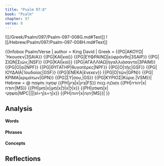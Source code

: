 ```yaml
---
title: "Psalm 97:8"
book: "Psalm"
chapter: 97
verse: 8
---
```

![[/Greek/Psalm/097/Psalm-097-008G.md#Text]]
![[/Hebrew/Psalm/097/Psalm-097-008H.md#Text]]

{{Infobox Psalm/Verse |
  author = King David |
  Greek = {{PG|ΑΚΟΥΩ|Ἤκουσεν|3SAIA}} {{PG|ΚΑΙ|καὶ}} {{PG|ΕΥΦΡΑΙΝΩ|εὐφράνθη|3SAIP}} {{PG|ΣΙΩΝ|Σιών,|NSF}} {{PG|ΚΑΙ|καὶ}} {{PG|ΑΓΑΛΛΙΑΩ|ἠγαλλιάσαντο|3PAIM}} {{PG|Ο|αἱ|NPF}} {{PG|ΘΥΓΑΤΗΡ|θυγατέρες|NPF}} {{PG|Ο|τῆς|GSF}} {{PG|ΙΟΥΔΑΙΑ|Ἰουδαίας|GSF}} {{PG|ΕΝΕΚΑ|ἕνεκεν}} {{PG|Ο|τῶν|GPN}} {{PG|ΚΡΙΜΑ|κριμάτων|GPN}} {{PG|ΣΥ|σου,|GS}} {{PG|ΚΥΡΙΟΣ|Κύριε.|VSM}}|
  Hebrew = @
שָׁמְעָה
וַתִּשְׂמַח
{{PH|צִיּוֹן|x|צִיּוֹן|FS}}
וַתָּגֵלְנָה
בְּנוֹת
{{PH|יהודה|x|יְהוּדָה|MS}} {{PH|מען|x|מַעַן|x|לְ|x|לְ|x}} {{PH|משפט|x|מִשְׁפָּטֶי|MPC||||sl=ךָ|s=ךָ|x}} {{PH|יהוה|x|יְהוָה|MS}}׃|
}}

## Analysis

#### Words

#### Phrases

#### Concepts

## Reflections
